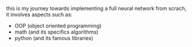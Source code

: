 this is my journey towards implementing a full neural network from scrach, it involves aspects such as:
- OOP (object oriented programming)
- math (and its specifics algorithms)
- python (and its famous libraries)

